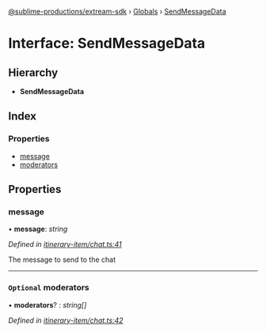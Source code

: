 [@sublime-productions/extream-sdk](../README.md) › [Globals](../globals.md) › [SendMessageData](sendmessagedata.md)

# Interface: SendMessageData

## Hierarchy

* **SendMessageData**

## Index

### Properties

* [message](sendmessagedata.md#message)
* [moderators](sendmessagedata.md#optional-moderators)

## Properties

###  message

• **message**: *string*

*Defined in [itinerary-item/chat.ts:41](https://github.com/Extream-SaaS/ex-sdk/blob/4323002/src/itinerary-item/chat.ts#L41)*

The message to send to the chat

___

### `Optional` moderators

• **moderators**? : *string[]*

*Defined in [itinerary-item/chat.ts:42](https://github.com/Extream-SaaS/ex-sdk/blob/4323002/src/itinerary-item/chat.ts#L42)*
